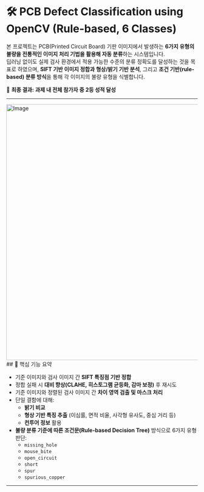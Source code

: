 # 🛠️ PCB Defect Classification using OpenCV (Rule-based, 6 Classes)

본 프로젝트는 PCB(Printed Circuit Board) 기판 이미지에서 발생하는 **6가지 유형의 불량을 전통적인 이미지 처리 기법을 활용해 자동 분류**하는 시스템입니다.  
딥러닝 없이도 실제 검사 환경에서 적용 가능한 수준의 분류 정확도를 달성하는 것을 목표로 하였으며, **SIFT 기반 이미지 정합과 형상/밝기 기반 분석**, 그리고 **조건 기반(rule-based) 분류 방식**을 통해 각 이미지의 불량 유형을 식별합니다.

📌 **최종 결과: 과제 내 전체 참가자 중 2등 성적 달성**  


---
<img width="674" alt="Image" src="https://github.com/user-attachments/assets/4a63504d-4820-4474-9f39-4d82227d6018" />  
## 🧪 핵심 기능 요약

- 기준 이미지와 검사 이미지 간 **SIFT 특징점 기반 정합**
- 정합 실패 시 **대비 향상(CLAHE, 히스토그램 균등화, 감마 보정)** 후 재시도
- 기준 이미지와 정렬된 검사 이미지 간 **차이 영역 검출 및 마스크 처리**
- 단일 결함에 대해:
  - **밝기 비교**
  - **형상 기반 특징 추출** (이심률, 면적 비율, 사각형 유사도, 중심 거리 등)
  - **컨투어 정보** 활용
- **불량 분류 기준에 따른 조건문(Rule-based Decision Tree)** 방식으로 6가지 유형 판단:
  - `missing_hole`
  - `mouse_bite`
  - `open_circuit`
  - `short`
  - `spur`
  - `spurious_copper`

---

